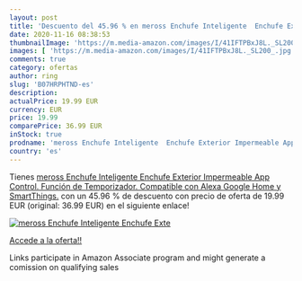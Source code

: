 ```yaml
---
layout: post
title: 'Descuento del 45.96 % en meross Enchufe Inteligente  Enchufe Exte'
date: 2020-11-16 08:38:53
thumbnailImage: 'https://m.media-amazon.com/images/I/41IFTPBxJ8L._SL200_.jpg'
images: [ 'https://m.media-amazon.com/images/I/41IFTPBxJ8L._SL200_.jpg' ]
comments: true
category: ofertas
author: ring
slug: 'B07HRPHTND-es'
description:
actualPrice: 19.99 EUR
currency: EUR
price: 19.99
comparePrice: 36.99 EUR
inStock: true
prodname: 'meross Enchufe Inteligente  Enchufe Exterior Impermeable App Control. Función de Temporizador. Compatible con Alexa  Google Home y SmartThings.'
country: 'es'
---
```


Tienes [meross Enchufe Inteligente  Enchufe Exterior Impermeable App Control. Función de Temporizador. Compatible con Alexa  Google Home y SmartThings.](https://www.amazon.es/dp/B07HRPHTND/?tag=tolees-21) con un 45.96 % de descuento con precio de oferta de 19.99 EUR (original: 36.99 EUR) en el siguiente enlace!

[![meross Enchufe Inteligente  Enchufe Exte](https://m.media-amazon.com/images/I/41IFTPBxJ8L._SL200_.jpg)](https://www.amazon.es/dp/B07HRPHTND/?tag=tolees-21)

[Accede a la oferta!!](https://www.amazon.es/dp/B07HRPHTND/?tag=tolees-21)

Links participate in Amazon Associate program and might generate a comission on qualifying sales


